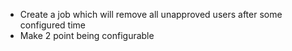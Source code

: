- Create a job which will remove all unapproved users after some configured time
- Make 2 point being configurable